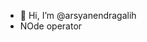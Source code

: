 - 👋 Hi, I’m @arsyanendragalih
- NOde operator

<!---
arsyanendragalih/arsyanendragalih is a ✨ special ✨ repository because its `README.md` (this file) appears on your GitHub profile.
You can click the Preview link to take a look at your changes.
--->
